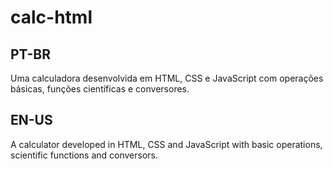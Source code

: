 # calc-html

## PT-BR
Uma calculadora desenvolvida em HTML, CSS e JavaScript com operações básicas, funções científicas e conversores.

## EN-US
A calculator developed in HTML, CSS and JavaScript with basic operations, scientific functions and conversors.
